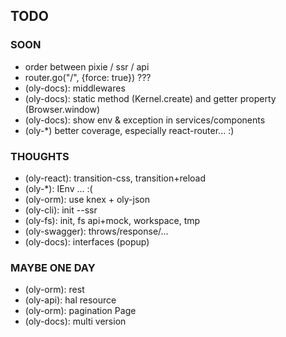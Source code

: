 ## TODO

### SOON

- order between pixie / ssr / api
- router.go("/", {force: true}) ???
- (oly-docs): middlewares
- (oly-docs): static method (Kernel.create) and getter property (Browser.window)
- (oly-docs): show env & exception in services/components
- (oly-*) better coverage, especially react-router... :)
  
### THOUGHTS

- (oly-react): transition-css, transition+reload
- (oly-*): IEnv ... :(
- (oly-orm): use knex + oly-json
- (oly-cli): init --ssr
- (oly-fs): init, fs api+mock, workspace, tmp
- (oly-swagger): throws/response/...
- (oly-docs): interfaces (popup) 

### MAYBE ONE DAY

- (oly-orm): rest
- (oly-api): hal resource
- (oly-orm): pagination Page
- (oly-docs): multi version
